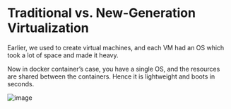 # Traditional vs. New-Generation Virtualization

Earlier, we used to create virtual machines, and each VM had an OS which took a lot of space and made it heavy.

Now in docker container’s case, you have a single OS, and the resources are shared between the containers. Hence it is lightweight and boots in seconds.

![image](https://user-images.githubusercontent.com/63234624/146419331-2d9aaf7c-a0a1-4d70-ba6f-bb4f4de4ec51.png)

